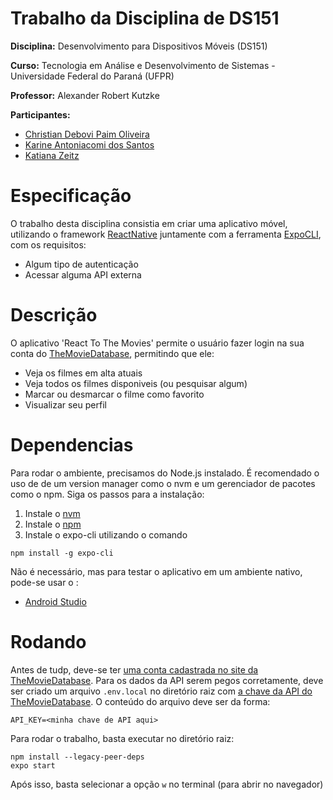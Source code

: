 # Trabalho da Disciplina de DS151

__Disciplina:__ Desenvolvimento para Dispositivos Móveis (DS151)

__Curso:__ Tecnologia em Análise e Desenvolvimento de Sistemas - Universidade Federal do Paraná (UFPR)

__Professor:__ Alexander Robert Kutzke

__Participantes:__

* [Christian Debovi Paim Oliveira](https://github.com/ChristianDPO)
* [Karine Antoniacomi dos Santos](https://github.com/karineAntoniacomi)
* [Katiana Zeitz](https://github.com/katianaz)


# Especificação

O trabalho desta disciplina consistia em criar uma aplicativo móvel, utilizando o framework [ReactNative](https://reactnative.dev) juntamente com a ferramenta [ExpoCLI](https://expo.dev), com os requisitos:

- Algum tipo de autenticação
- Acessar alguma API externa


# Descrição 

O aplicativo 'React To The Movies' permite o usuário fazer login na sua conta do [TheMovieDatabase](https://www.themoviedb.org), permitindo que ele:
- Veja os filmes em alta atuais
- Veja todos os filmes disponiveis (ou pesquisar algum)
- Marcar ou desmarcar o filme como favorito
- Visualizar seu perfil


# Dependencias  

Para rodar o ambiente, precisamos do Node.js instalado. É recomendado o uso de de um version manager como o nvm e um gerenciador de pacotes como o npm.
Siga os passos para a instalação:

1. Instale o [nvm](https://github.com/nvm-sh/nvm)
2. Instale o [npm](https://docs.npmjs.com/downloading-and-installing-node-js-and-npm)
3. Instale o expo-cli utilizando o comando
```
npm install -g expo-cli
```

Não é necessário, mas para testar o aplicativo em um ambiente nativo, pode-se usar o :
- [Android Studio](https://developer.android.com/studio)


# Rodando

Antes de tudp, deve-se ter [uma conta cadastrada no site da TheMovieDatabase](https://www.themoviedb.org/u/ChristianDPO).
Para os dados da API serem pegos corretamente, deve ser criado um arquivo  `.env.local` no diretório raiz com [a chave da API do TheMovieDatabase](https://www.themoviedb.org/settings/api).
O conteúdo do arquivo deve ser da forma:
```
API_KEY=<minha chave de API aqui>
```

Para rodar o trabalho, basta executar no diretório raiz:
```
npm install --legacy-peer-deps
expo start
```
Após isso, basta selecionar a opção `w` no terminal (para abrir no navegador)